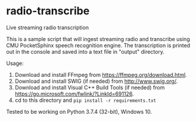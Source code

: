 # radio-transcribe
Live streaming radio transcription

This is a sample script that will ingest streaming radio and transcribe using CMU PocketSphinx speech recognition engine.
The transcription is printed out in the console and saved into a text file in "output" directory.

Usage:
1. Download and install FFmpeg from https://ffmpeg.org/download.html.
2. Download and install SWIG (if needed) from http://www.swig.org/.
3. Download and install Visual C++ Build Tools (if needed) from https://go.microsoft.com/fwlink/?LinkId=691126.
4. cd to this directory and `pip install -r requirements.txt`

Tested to be working on Python 3.7.4 (32-bit), Windows 10.
